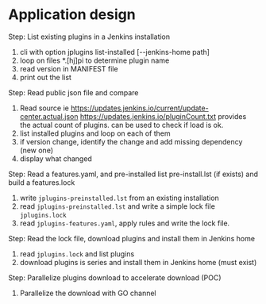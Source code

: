 # Application design

Step: List existing plugins in a Jenkins installation

1. cli with option
    jplugins list-installed [--jenkins-home path]
2. loop on files *.[hj]pi to determine plugin name
3. read version in MANIFEST file
4. print out the list

Step: Read public json file and compare

1. Read source ie https://updates.jenkins.io/current/update-center.actual.json
    https://updates.jenkins.io/pluginCount.txt provides the actual count of plugins. can be used to check if load is ok.
2. list installed plugins and loop on each of them
3. if version change, identify the change and add missing dependency (new one)
4. display what changed

Step: Read a features.yaml, and pre-installed list pre-install.lst (if exists) and build a features.lock

1. write `jplugins-preinstalled.lst` from an existing installation
2. read `jplugins-preinstalled.lst` and write a simple lock file `jplugins.lock`
3. read `jplugins-features.yaml`, apply rules and write the lock file.

Step: Read the lock file, download plugins and install them in Jenkins home

1. read `jplugins.lock` and list plugins
2. download plugins is series and install them in Jenkins home (must exist)

Step: Parallelize plugins download to accelerate download (POC)

1. Parallelize the download with GO channel

